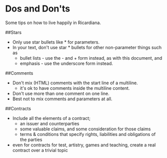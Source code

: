 
# Dos and Don'ts
Some tips on how to live happily in Ricardiana.

##Stars
+ Only use star bullets like * for parameters.
+ In your text, don't use star * bullets for other non-parameter things such as
   - bullet lists - use the - and + form instead, as with this document, and
   - emphasis - use the underscore form instead.

##Comments
+ Don't mix (HTML) comments with the start line of a multiline.
  - it's ok to have comments inside the multiline content.
+ Don't use more than one comment on one line.
+ Best not to mix comments and parameters at all.

##Contracts
+ Include all the elements of a contract;
  - an issuer and counterparties
  - some valuable claims, and some consideration for those claims
  - terms & conditions that specify rights, liabilities and obligations of the parties
+ even for contracts for test, artistry, games and teaching, create a real contract over a trivial topic

